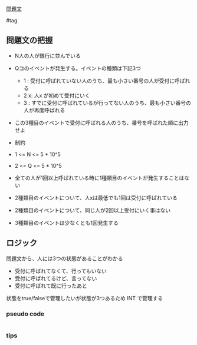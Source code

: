 [問題文](https://atcoder.jp/contests/abc294/tasks/abc294_d)

#tag

## 問題文の把握

- N人の人が銀行に並んでいる
- Qコのイベントが発生する。イベントの種類は下記3つ
  - 1  : 受付に呼ばれていない人のうち、最も小さい番号の人が受付に呼ばれる
  - 2 x: 人x が初めて受付にいく
  - 3  : すでに受付に呼ばれているが行ってない人のうち、最も小さい番号の人が再度呼ばれる
- この3種目のイベントで受付に呼ばれる人のうち、番号を呼ばれた順に出力せよ

- 制約
- 1 <= N <= 5 * 10^5
- 2 <= Q <= 5 * 10^5
- 全ての人が1回以上呼ばれている時に1種類目のイベントが発生することはない
- 2種類目のイベントについて、人xは最低でも1回は受付に呼ばれている
- 2種類目のイベントについて、同じ人が2回以上受付にいく事はない
- 3種類目のイベントは少なくとも1回発生する

## ロジック

問題文から、人には3つの状態があることがわかる
- 受付に呼ばれてなくて、行ってもいない
- 受付に呼ばれてるけど、言ってない
- 受付に呼ばれて既に行ったあと

状態をtrue/falseで管理したいが状態が3つあるため INT で管理する


### pseudo code


```
```

### tips

